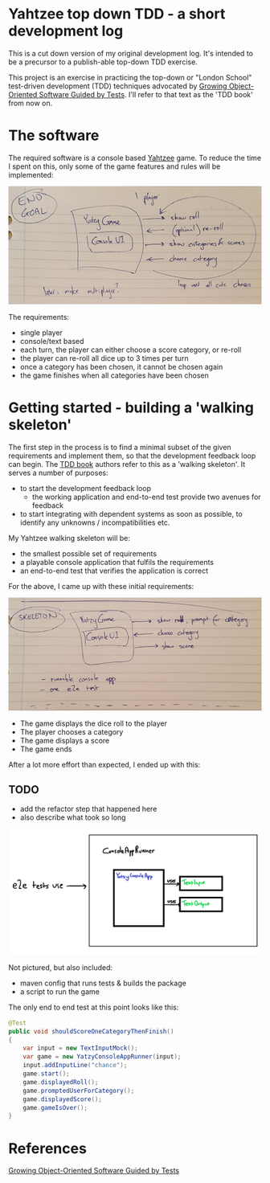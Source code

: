 # Yahtzee top down TDD - a short development log

This is a cut down version of my original development log. It's intended to be a
precursor to a publish-able top-down TDD exercise.

This project is an exercise in practicing the top-down or "London School" test-driven
development (TDD) techniques advocated by [Growing Object-Oriented Software Guided by Tests][TDD book].
I'll refer to that text as the 'TDD book' from now on.


# The software

The required software is a console based [Yahtzee][Yahtzee] game. To reduce the time
I spent on this, only some of the game features and rules will be implemented:

![end goal](./img/01_end_goal.jpg)

The requirements:

- single player
- console/text based
- each turn, the player can either choose a score category, or re-roll
- the player can re-roll all dice up to 3 times per turn
- once a category has been chosen, it cannot be chosen again
- the game finishes when all categories have been chosen


# Getting started - building a 'walking skeleton'

The first step in the process is to find a minimal subset of the given requirements and
implement them, so that the development feedback loop can begin. The [TDD book]
authors refer to this as a 'walking skeleton'. It serves a number of purposes:

- to start the development feedback loop
    - the working application and end-to-end test provide two avenues for feedback
- to start integrating with dependent systems as soon as possible, to identify
  any unknowns / incompatibilities etc.

My Yahtzee walking skeleton will be:

- the smallest possible set of requirements
- a playable console application that fulfils the requirements
- an end-to-end test that verifies the application is correct

For the above, I came up with these initial requirements:

![end goal](./img/02_skeleton.jpg)

- The game displays the dice roll to the player
- The player chooses a category
- The game displays a score
- The game ends

After a lot more effort than expected, I ended up with this:

## TODO
- add the refactor step that happened here
- also describe what took so long

![skeleton implementation](./img/02_skeleton_e2e_plus_runner.png)

Not pictured, but also included:

- maven config that runs tests & builds the package
- a script to run the game

The only end to end test at this point looks like this:

```java
@Test
public void shouldScoreOneCategoryThenFinish()
{
    var input = new TextInputMock();
    var game = new YatzyConsoleAppRunner(input);
    input.addInputLine("chance");
    game.start();
    game.displayedRoll();
    game.promptedUserForCategory();
    game.displayedScore();
    game.gameIsOver();
}
```

# References

[Growing Object-Oriented Software Guided by Tests][tdd book]

[TDD book]: http://www.growing-object-oriented-software.com/
[Yahtzee]: https://en.wikipedia.org/wiki/Yahtzee